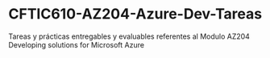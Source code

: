 # CFTIC610-AZ204-Azure-Dev-Tareas
Tareas y prácticas entregables y evaluables referentes al Modulo AZ204 Developing solutions for Microsoft Azure
